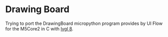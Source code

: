 # Drawing Board

Trying to port the DrawingBoard micropython program provides by UI Flow for the M5Core2 in C with [lvgl 8](https://github.com/lvgl/lvgl).
